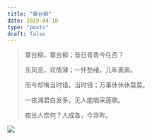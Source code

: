 ```yaml
---
title: "章台柳"
date: 2019-04-18
type: "posts"
draft: false
---
```


> 章台柳，章台柳；昔日青青今在否？
>
> 东风恶，欢情薄；一怀愁绪，几年离索。
>
> 而今却悔当时错，当时错；万事休休休莫莫。
>
> 一夜湘君白发多，无人能唱采莲歌。
>
> 夜长人奈何？人成各，今非昨。

![](https://i.loli.net/2019/03/27/5c9a5d33ea227.jpeg)
